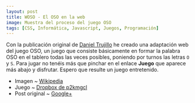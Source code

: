 ```yaml
---
layout: post
title: WOSO - El OSO en la web
image: Muestra del proceso del juego OSO
tags: [CSS, Informática, Javascript, Juegos, Programación]
---
```


Con la publicación original de [Daniel Trujillo](https://plus.google.com/114571188949142574808/) he creado una adaptación web del juego OSO, un juego que consiste básicamente en formar la palabra OSO en el tablero todas las veces posibles, poniendo por turnos las letras `O` y `S`.
Para jugar no tenéis más que pinchar en el enlace **Juego** que aparece más abajo y disfrutar. Espero que resulte un juego entretenido.

 - Imagen ~ [Wikipedia](http://es.wikipedia.org/wiki/Oso_(juego))
 - Juego ~ [Dropbox de p2kmgcl](http://dl.dropbox.com/u/6037255/woso.html)
 - Post original ~ [Google+](https://plus.google.com/114571188949142574808/posts/Xyyxzrd6xHQ)
